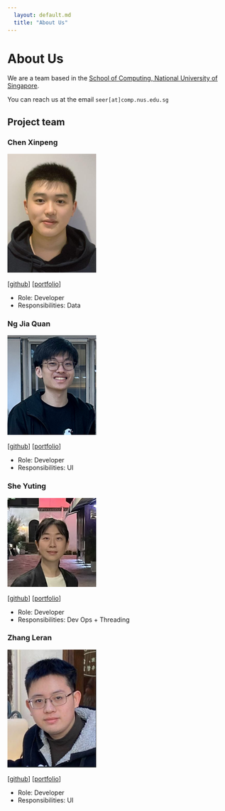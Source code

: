 ```yaml
---
  layout: default.md
  title: "About Us"
---
```


# About Us

We are a team based in the [School of Computing, National University of Singapore](http://www.comp.nus.edu.sg).

You can reach us at the email `seer[at]comp.nus.edu.sg`

## Project team

### Chen Xinpeng

<img src="images/xinpeng.png" width="200px">

[[github](http://github.com/subiloble)] [[portfolio](team/xinpeng.md)]

* Role: Developer
* Responsibilities: Data

### Ng Jia Quan

<img src="images/quantin96.png" width="200px">

[[github](https://github.com/quantin96)]
[[portfolio](team/quantin96.md)]

* Role: Developer
* Responsibilities: UI

### She Yuting

<img src="images/sheyuting.png" width="200px">

[[github](http://github.com/sheyuting)]
[[portfolio](team/sheyuting.md)]

* Role: Developer
* Responsibilities: Dev Ops + Threading

### Zhang Leran

<img src="images/zlllllr.png" width="200px">

[[github](http://github.com/zlllllr)]
[[portfolio](team/zlllllr.md)]

* Role: Developer
* Responsibilities: UI
